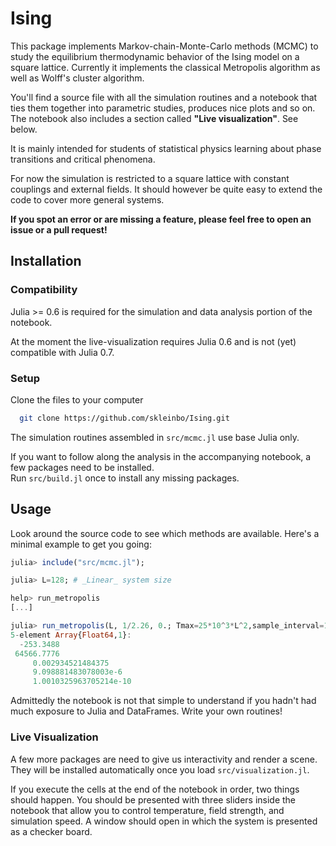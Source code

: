 # Ising

This package implements Markov-chain-Monte-Carlo methods (MCMC) to study the equilibrium thermodynamic behavior of the Ising model on a square lattice. Currently it implements the classical Metropolis algorithm as well as Wolff's cluster algorithm.

You'll find a source file with all the simulation routines and a notebook that ties them together into parametric studies, produces nice plots and so on.
The notebook also includes a section called __"Live visualization"__. See below.

It is mainly intended for students of statistical physics learning about phase transitions and critical phenomena.

For now the simulation is restricted to a square lattice with constant couplings and external fields. It should however be quite easy to extend the code to cover more general systems.

__If you spot an error or are missing a feature, please feel free to open an issue or a pull request!__

## Installation

### Compatibility
Julia >= 0.6 is required for the simulation and data analysis portion of the notebook.

At the moment the live-visualization requires Julia 0.6 and is not (yet) compatible with Julia 0.7.

### Setup

Clone the files to your computer
```bash
  git clone https://github.com/skleinbo/Ising.git
```

The simulation routines assembled in `src/mcmc.jl` use base Julia only.

If you want to follow along the analysis in the accompanying notebook, a few packages need to be installed.  
Run `src/build.jl` once to install any missing packages.

## Usage

Look around the source code to see which methods are available. Here's a minimal example to get you going:

```julia
julia> include("src/mcmc.jl");

julia> L=128; # _Linear_ system size

help> run_metropolis
[...]

julia> run_metropolis(L, 1/2.26, 0.; Tmax=25*10^3*L^2,sample_interval=10*L^2,sweep=10^3*L^2)
5-element Array{Float64,1}:
  -253.3488
 64566.7776
     0.002934521484375
     9.098881483078003e-6
     1.0010325963705214e-10
```

Admittedly the notebook is not that simple to understand if you hadn't had much exposure to Julia and DataFrames. Write your own routines!

### Live Visualization

A few more packages are need to give us interactivity and render a scene. They will be installed automatically once you load `src/visualization.jl`.

If you execute the cells at the end of the notebook in order, two things should happen. You should be presented with three sliders inside the notebook that allow you to control temperature, field strength, and simulation speed. A window should open in which the system is presented as a checker board.
